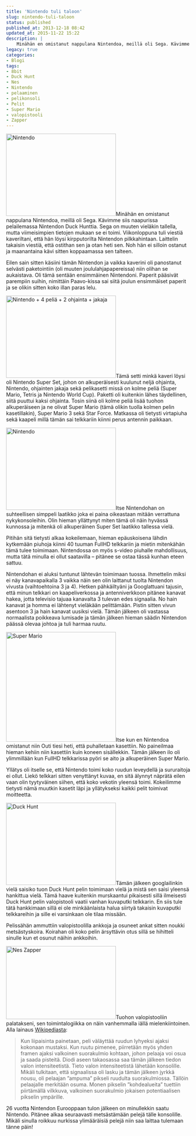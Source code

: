 ```yaml
---
title: 'Nintendo tuli taloon'
slug: nintendo-tuli-taloon
status: published
published_at: 2013-12-18 08:42
updated_at: 2015-11-22 15:22
description: |
    Minähän en omistanut nappulana Nintendoa, meillä oli Sega. Kävimme siis naapurissa pelailemassa Nintendon Duck Hunttia. Sega on muuten vieläkin tallella, mutta viimeisimpien tietojen mukaan se ei toimi. Viikonloppuna tuli viestiä kaveriltani, että hän löysi kirpputorilta Nintendon pilkkahintaan. Laittelin takaisin viestiä, että ostithan sen ja otan heti sen. Noh hän ei silloin ostanut ja maanantaina kävi… Jatka lukemista Nintendo tuli taloon
legacy: true
categories:
- Blogi
tags:
- 8bit
- Duck Hunt
- Nes
- Nintendo
- pelaaminen
- pelikonsoli
- Pelit
- Super Mario
- valopistooli
- Zapper
---
```


<p><a href="https://cdn.markokaartinen.net/uploads/2013/12/20131217_121223.jpg"><img loading="lazy" decoding="async" class="alignright size-medium wp-image-4722" src="https://cdn.markokaartinen.net/uploads/2013/12/20131217_121223-300x225.jpg" alt="Nintendo" width="300" height="225" /></a>Minähän en omistanut nappulana Nintendoa, meillä oli Sega. Kävimme siis naapurissa pelailemassa Nintendon Duck Hunttia. Sega on muuten vieläkin tallella, mutta viimeisimpien tietojen mukaan se ei toimi. Viikonloppuna tuli viestiä kaveriltani, että hän löysi kirpputorilta Nintendon pilkkahintaan. Laittelin takaisin viestiä, että ostithan sen ja otan heti sen. Noh hän ei silloin ostanut ja maanantaina kävi sitten koppaamassa sen talteen.</p>
<p>Eilen sain sitten käsiini tämän Nintendon ja vaikka kaverini oli panostanut selvästi paketointiin (oli muuten joululahjapapereissa) niin olihan se aukaistava. Oli tämä sentään ensimmäinen Nintendoni. Paperit pääsivät parempiin suihin, nimittäin Paavo-kissa sai siitä joulun ensimmäiset paperit ja se olikin sitten koko illan paras lelu.</p>
<p><a href="https://cdn.markokaartinen.net/uploads/2013/12/20131217_121451.jpg"><img loading="lazy" decoding="async" class="alignright size-medium wp-image-4723" src="https://cdn.markokaartinen.net/uploads/2013/12/20131217_121451-300x225.jpg" alt="Nintendo + 4 peliä + 2 ohjainta + jakaja" width="300" height="225" /></a>Tämä setti minkä kaveri löysi oli Nintendo Super Set, johon on alkuperäisesti kuulunut neljä ohjainta, Nintendo, ohjainten jakaja sekä pelikasetti missä on kolme peliä (Super Mario, Tetris ja Nintendo World Cup). Paketti oli kuitenkin lähes täydellinen, siitä puuttui kaksi ohjainta. Tosin siinä oli kolme peliä lisää tuohon alkuperäiseen ja ne olivat Super Mario (tämä olikin tuolla kolmen pelin kasetillakin), Super Mario 3 sekä Star Force. Matkassa oli tietysti virtapiuha sekä kaapeli millä tämän sai telkkariin kiinni perus antennin paikkaan.</p>
<p><a href="https://cdn.markokaartinen.net/uploads/2013/12/20131217_121507.jpg"><img loading="lazy" decoding="async" class="alignleft size-medium wp-image-4725" src="https://cdn.markokaartinen.net/uploads/2013/12/20131217_121507-300x225.jpg" alt="Nintendo" width="300" height="225" /></a>Itse Nintendohan on suhteellisen simppeli laatikko joka ei paina oikeastaan mitään verrattuna nykykonsoleihin. Olin hieman yllättynyt miten tämä oli näin hyvässä kunnossa ja mitenkä oli alkuperäinen Super Set laatikko tallessa vielä.</p>
<p>Pitihän sitä tietysti alkaa kokeilemaan, hieman epäuskoisena lähdin kytkemään piuhoja kiinni 40 tuuman FullHD telkkariin ja mietin mitenkähän tämä tulee toimimaan. Nintendossa on myös s-video piuhalle mahdollisuus, mutta tätä minulla ei ollut saatavilla &#8211; pitänee se ostaa tässä kunhan eteen sattuu.</p>
<p>Nintendohan ei aluksi tuntunut lähtevän toimimaan tuossa. Ihmettelin miksi ei näy kanavapaikalla 3 vaikka näin sen olin laittanut tuolta Nintendon vivusta (vaihtoehtoina 3 ja 4). Hetken pähkäiltyäni ja Googlattuani tajusin, että minun telkkari on kaapeliverkossa ja antenniverkkoon pitänee kanavat hakea, jotta televisio tajuaa kanavalta 3 tulevan edes signaalia. No hain kanavat ja homma ei lähtenyt vieläkään pelittämään. Pistin sitten vivun asentoon 3 ja hain kanavat uusiksi vielä. Tämän jälkeen oli vastassa normaalista poikkeava lumisade ja tämän jälkeen hieman säädin Nintendon päässä olevaa johtoa ja tuli harmaa ruutu.</p>
<p><a href="https://cdn.markokaartinen.net/uploads/2013/12/IMG_20131217_183141.jpg"><img loading="lazy" decoding="async" class="alignright size-medium wp-image-4726" src="https://cdn.markokaartinen.net/uploads/2013/12/IMG_20131217_183141-300x300.jpg" alt="Super Mario" width="300" height="300" srcset="https://cdn.markokaartinen.net/uploads/2013/12/IMG_20131217_183141-300x300.jpg 300w, https://cdn.markokaartinen.net/uploads/2013/12/IMG_20131217_183141-450x450.jpg 450w, https://cdn.markokaartinen.net/uploads/2013/12/IMG_20131217_183141-100x100.jpg 100w, https://cdn.markokaartinen.net/uploads/2013/12/IMG_20131217_183141-600x600.jpg 600w, https://cdn.markokaartinen.net/uploads/2013/12/IMG_20131217_183141-1000x1000.jpg 1000w, https://cdn.markokaartinen.net/uploads/2013/12/IMG_20131217_183141-1050x1050.jpg 1050w, https://cdn.markokaartinen.net/uploads/2013/12/IMG_20131217_183141.jpg 1536w" sizes="(max-width: 300px) 100vw, 300px" /></a>Itse kun en Nintendoa omistanut niin Outi tiesi heti, että puhalletaan kasettiin. No paineilmaa hieman kehiin niin kasettiin kuin koneen sisällekkin. Tämän jälkeen ilo oli ylimmillään kun FullHD telkkarissa pyöri se aito ja alkuperäinen Super Mario.</p>
<p>Yllätys oli itselle se, että Nintendo toimi koko ruudun leveydellä ja sururaitoja ei ollut. Liekö telkkari sitten venyttänyt kuvaa, en sitä älynnyt näprätä eilen vaan olin tyytyväinen siihen, että koko vekotin yleensä toimi. Kokeilimme tietysti nämä muutkin kasetit läpi ja yllätykseksi kaikki pelit toimivat moitteetta.</p>
<p><a href="https://cdn.markokaartinen.net/uploads/2013/12/duckhunt.gif"><img loading="lazy" decoding="async" class="alignleft size-medium wp-image-4729" src="https://cdn.markokaartinen.net/uploads/2013/12/duckhunt-300x225.gif" alt="Duck Hunt" width="300" height="225" /></a>Tämän jälkeen googlailinkin vielä saisiko tuon Duck Hunt pelin toimimaan vielä ja mistä sen saisi yleensä hankittua vielä. Tämä haave kuitenkin murskaantui pikaisesti sillä ilmeisesti Duck Hunt pelin valopistooli vaatii vanhan kuvaputki telkkarin. En siis tule tätä hankkimaan sillä ei ole minkäänlaista halua siirtyä takaisin kuvaputki telkkareihin ja sille ei varsinkaan ole tilaa missään.</p>
<p>Pelissähän ammuttiin valopistoolilla ankkoja ja osuneet ankat sitten noukki metsästyskoira. Koirahan oli koko pelin ärsyttävin otus sillä se hihitteli sinulle kun et osunut näihin ankkoihin.</p>
<p><a href="https://cdn.markokaartinen.net/uploads/2013/12/Nes_Zapper.jpg"><img loading="lazy" decoding="async" class="alignright size-medium wp-image-4731" src="https://cdn.markokaartinen.net/uploads/2013/12/Nes_Zapper-300x200.jpg" alt="Nes Zapper" width="300" height="200" /></a>Tuohon valopistooliin palatakseni, sen toimintalogiikka on näin vanhemmalla iällä mielenkiintoinen. Alla lainaus <a href="http://fi.wikipedia.org/wiki/NES_Zapper" target="_blank">Wikipediasta</a>:</p>
<blockquote><p>Kun liipaisinta painetaan, peli väläyttää ruudun lyhyeksi ajaksi kokonaan mustaksi. Kun ruutu pimenee, piirretään myös yhden framen ajaksi valkoinen suorakulmio kohtaan, johon pelaaja voi osua ja saada pisteitä. Diodi aseen takaosassa saa tämän jälkeen tiedon valon intensiteetistä. Tieto valon intensiteetistä lähetään konsolille. Mikäli tulkitaan, että signaalissa oli lasku ja tämän jälkeen jyrkkä nousu, oli pelaajan &#8221;ampuma&#8221; pikseli ruudulta suorakulmiossa. Tällöin pelaajalle merkitään osuma. Monen pikselin &#8221;kohdealueita&#8221; tuettiin piirtämällä vilkkuva, valkoinen suorakulmio jokaisen potentiaalisen pikselin ympärille.</p></blockquote>
<p>26 vuotta Nintendon Eurooppaan tulon jälkeen on minullekkin saatu Nintendo. Pitänee alkaa seuraavasti metsästämään pelejä tälle konsolille. Mikäli sinulla roikkuu nurkissa ylimääräisiä pelejä niin saa laittaa tulemaan tänne päin!</p>